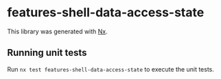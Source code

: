 # features-shell-data-access-state

This library was generated with [Nx](https://nx.dev).

## Running unit tests

Run `nx test features-shell-data-access-state` to execute the unit tests.
